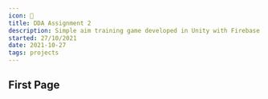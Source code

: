 ```yaml
---
icon: 💾
title: DDA Assignment 2
description: Simple aim training game developed in Unity with Firebase integrations
started: 27/10/2021
date: 2021-10-27
tags: projects
---
```


## First Page